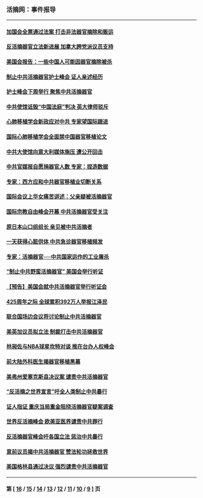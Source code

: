 ### 活摘网：事件报导
---
#### [加国会全票通过法案 打击非法器官摘除和贩运](../../pages/nf5877/n13884924.md?01300430) 
#### [反活摘器官立法新进展 加拿大跨党派议员支持](../../pages/nf5877/n13876061.md?01300430) 
#### [美国会报告：一些中国人可能因器官摘除被杀](../../pages/nf5877/n13867964.md?01300430) 
#### [制止中共活摘器官护士峰会 证人亲述经历](../../pages/nf5877/n13859007.md?01300430) 
#### [护士峰会下周举行 聚焦中共活摘器官](../../pages/nf5877/n13855418.md?01300430) 
#### [中共使馆诋毁“中国法庭”判决 英大律师驳斥](../../pages/nf5877/n13833945.md?01300430) 
#### [心肺移植学会新政应对中共 专家望国际跟进](../../pages/nf5877/n13829043.md?01300430) 
#### [国际心肺移植学会全面禁中国器官移植论文](../../pages/nf5877/n13827785.md?01300430) 
#### [中共大使馆向意大利媒体施压 遭公开回击](../../pages/nf5877/n13826038.md?01300430) 
#### [中共官媒报自愿捐器官人数 专家：捏造数据](../../pages/nf5877/n13814130.md?01300430) 
#### [专家：西方应和中共器官移植业切断关系](../../pages/nf5877/n13772828.md?01300430) 
#### [国际会议上华女痛苦讲述：父亲疑被活摘器官](../../pages/nf5877/n13771583.md?01300430) 
#### [国际宗教自由峰会开幕 中共活摘器官受关注](../../pages/nf5877/n13769995.md?01300430) 
#### [原日本山口组组长 亲见被中共活摘者](../../pages/nf5877/n13767360.md?01300430) 
#### [一天获得心脏供体 中共急诊器官移植频发](../../pages/nf5877/n13764689.md?01300430) 
#### [专家：活摘器官──中共国家运作的工业屠杀](../../pages/nf5877/n13761178.md?01300430) 
#### [“制止中共野蛮活摘器官” 美国会举行听证](../../pages/nf5877/n13735831.md?01300430) 
#### [【预告】美国会就中共活摘器官举行听证会](../../pages/nf5877/n13732843.md?01300430) 
#### [425周年之际 全球累积392万人举报江泽民](../../pages/nf5877/n13719232.md?01300430) 
#### [联合国场边会议将讨论制止中共活摘器官](../../pages/nf5877/n13656361.md?01300430) 
#### [美英加议员拟立法 制裁打击中共活摘器官](../../pages/nf5877/n13430251.md?01300430) 
#### [林昶佐与NBA球星坎特对谈 推在台办人权峰会](../../pages/nf5877/n13414467.md?01300430) 
#### [前大陆外科医生揭器官移植黑幕](../../pages/nf5877/n13401416.md?01300430) 
#### [美弗州爱塞克斯县决议案 谴责中共活摘器官](../../pages/nf5877/n13320919.md?01300430) 
#### [“反活摘之世界宣言”吁全人类制止中共暴行](../../pages/nf5877/n13259730.md?01300430) 
#### [证人指证 重庆当局重金阻挠活摘器官疑案调查](../../pages/nf5877/n13259127.md?01300430) 
#### [世界反活摘峰会 欧美亚医界谴责中共罪行](../../pages/nf5877/n13253550.md?01300430) 
#### [反活摘器官峰会吁各国立法 惩治中共暴行](../../pages/nf5877/n13245052.md?01300430) 
#### [意前议员揭中共活摘器官 赞法轮功拯救世界](../../pages/nf5877/n13203445.md?01300430) 
#### [美国格林县通过决议 强烈谴责中共活摘器官](../../pages/nf5877/n13119367.md?01300430) 

---
#### 第 [ [16](./16.md?01300430) / [15](./15.md?01300430) / [14](./14.md?01300430) / [13](./13.md?01300430) / [12](./12.md?01300430) / [11](./11.md?01300430) / [10](./10.md?01300430) / [9](./9.md?01300430) ] 页

